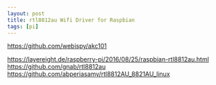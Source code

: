 ```yaml
---
layout: post
title: rtl8812au Wifi Driver for Raspbian
tags: [pi]
---
```


https://github.com/webispy/akc101


https://layereight.de/raspberry-pi/2016/08/25/raspbian-rtl8812au.html
https://github.com/gnab/rtl8812au
https://github.com/abperiasamy/rtl8812AU_8821AU_linux